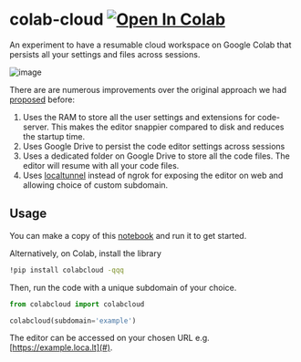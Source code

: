 # colab-cloud [![Open In Colab](https://colab.research.google.com/assets/colab-badge.svg)](https://colab.research.google.com/drive/1dIPSXtgOlXoWmiXSsukiLkpcqLAbZQ40?usp=sharing)

An experiment to have a resumable cloud workspace on Google Colab that persists all your settings and files across sessions.

![image](https://user-images.githubusercontent.com/8587189/232345088-c4542701-53ad-4c8b-9787-5e9f13491403.png)

There are are numerous improvements over the original approach we had [proposed](https://amitness.com/vscode-on-colab/) before:
1. Uses the RAM to store all the user settings and extensions for code-server. This makes the editor snappier compared to disk and reduces the startup time.
2. Uses Google Drive to persist the code editor settings across sessions
3. Uses a dedicated folder on Google Drive to store all the code files. The editor will resume with all your code files.
4. Uses [localtunnel](https://github.com/localtunnel/localtunnel) instead of ngrok for exposing the editor on web and allowing choice of custom subdomain.

## Usage

You can make a copy of this [notebook](https://colab.research.google.com/drive/1dIPSXtgOlXoWmiXSsukiLkpcqLAbZQ40?usp=sharing) and run it to get started.

Alternatively, on Colab, install the library
```bash
!pip install colabcloud -qqq
```

Then, run the code with a unique subdomain of your choice.
```python
from colabcloud import colabcloud

colabcloud(subdomain='example')
```

The editor can be accessed on your chosen URL e.g. [https://example.loca.lt](#).
